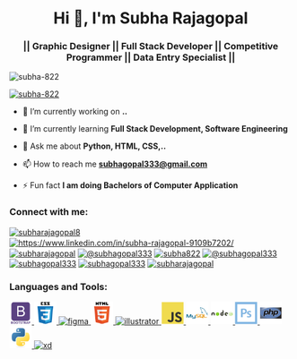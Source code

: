 <h1 align="center">Hi 👋, I'm Subha Rajagopal</h1>
<h3 align="center">|| Graphic Designer || Full Stack Developer || Competitive Programmer || Data Entry Specialist ||</h3>

<p align="left"> <img src="https://komarev.com/ghpvc/?username=subha-822&label=Profile%20views&color=0e75b6&style=flat" alt="subha-822" /> </p>

<p align="left"> <a href="https://github.com/ryo-ma/github-profile-trophy"><img src="https://github-profile-trophy.vercel.app/?username=subha-822" alt="subha-822" /></a> </p>

- 🔭 I’m currently working on **..**

- 🌱 I’m currently learning **Full Stack Development, Software Engineering**

- 💬 Ask me about **Python, HTML, CSS,..**

- 📫 How to reach me **subhagopal333@gmail.com**

- ⚡ Fun fact **I am doing Bachelors of Computer Application**

<h3 align="left">Connect with me:</h3>
<p align="left">
<a href="https://twitter.com/subharajagopal8" target="blank"><img align="center" src="https://raw.githubusercontent.com/rahuldkjain/github-profile-readme-generator/master/src/images/icons/Social/twitter.svg" alt="subharajagopal8" height="30" width="40" /></a>
<a href="https://linkedin.com/in/https://www.linkedin.com/in/subha-rajagopal-9109b7202/" target="blank"><img align="center" src="https://raw.githubusercontent.com/rahuldkjain/github-profile-readme-generator/master/src/images/icons/Social/linked-in-alt.svg" alt="https://www.linkedin.com/in/subha-rajagopal-9109b7202/" height="30" width="40" /></a>
<a href="https://www.behance.net/subharajagopal" target="blank"><img align="center" src="https://raw.githubusercontent.com/rahuldkjain/github-profile-readme-generator/master/src/images/icons/Social/behance.svg" alt="subharajagopal" height="30" width="40" /></a>
<a href="https://medium.com/@subhagopal333" target="blank"><img align="center" src="https://raw.githubusercontent.com/rahuldkjain/github-profile-readme-generator/master/src/images/icons/Social/medium.svg" alt="@subhagopal333" height="30" width="40" /></a>
<a href="https://www.codechef.com/users/subha822" target="blank"><img align="center" src="https://cdn.jsdelivr.net/npm/simple-icons@3.1.0/icons/codechef.svg" alt="subha822" height="30" width="40" /></a>
<a href="https://www.hackerrank.com/@subhagopal333" target="blank"><img align="center" src="https://raw.githubusercontent.com/rahuldkjain/github-profile-readme-generator/master/src/images/icons/Social/hackerrank.svg" alt="@subhagopal333" height="30" width="40" /></a>
<a href="https://codeforces.com/profile/subhagopal333" target="blank"><img align="center" src="https://cdn.jsdelivr.net/npm/simple-icons@3.0.1/icons/codeforces.svg" alt="subhagopal333" height="30" width="40" /></a>
<a href="https://www.leetcode.com/subhagopal333" target="blank"><img align="center" src="https://raw.githubusercontent.com/rahuldkjain/github-profile-readme-generator/master/src/images/icons/Social/leet-code.svg" alt="subhagopal333" height="30" width="40" /></a>
<a href="https://www.topcoder.com/members/subharajagopal" target="blank"><img align="center" src="https://cdn.jsdelivr.net/npm/simple-icons@3.0.1/icons/topcoder.svg" alt="subharajagopal" height="30" width="40" /></a>
</p>

<h3 align="left">Languages and Tools:</h3>
<p align="left"> <a href="https://getbootstrap.com" target="_blank"> <img src="https://raw.githubusercontent.com/devicons/devicon/master/icons/bootstrap/bootstrap-plain-wordmark.svg" alt="bootstrap" width="40" height="40"/> </a> <a href="https://www.w3schools.com/css/" target="_blank"> <img src="https://raw.githubusercontent.com/devicons/devicon/master/icons/css3/css3-original-wordmark.svg" alt="css3" width="40" height="40"/> </a> <a href="https://www.figma.com/" target="_blank"> <img src="https://www.vectorlogo.zone/logos/figma/figma-icon.svg" alt="figma" width="40" height="40"/> </a> <a href="https://www.w3.org/html/" target="_blank"> <img src="https://raw.githubusercontent.com/devicons/devicon/master/icons/html5/html5-original-wordmark.svg" alt="html5" width="40" height="40"/> </a> <a href="https://www.adobe.com/in/products/illustrator.html" target="_blank"> <img src="https://www.vectorlogo.zone/logos/adobe_illustrator/adobe_illustrator-icon.svg" alt="illustrator" width="40" height="40"/> </a> <a href="https://developer.mozilla.org/en-US/docs/Web/JavaScript" target="_blank"> <img src="https://raw.githubusercontent.com/devicons/devicon/master/icons/javascript/javascript-original.svg" alt="javascript" width="40" height="40"/> </a> <a href="https://www.mysql.com/" target="_blank"> <img src="https://raw.githubusercontent.com/devicons/devicon/master/icons/mysql/mysql-original-wordmark.svg" alt="mysql" width="40" height="40"/> </a> <a href="https://nodejs.org" target="_blank"> <img src="https://raw.githubusercontent.com/devicons/devicon/master/icons/nodejs/nodejs-original-wordmark.svg" alt="nodejs" width="40" height="40"/> </a> <a href="https://www.photoshop.com/en" target="_blank"> <img src="https://raw.githubusercontent.com/devicons/devicon/master/icons/photoshop/photoshop-line.svg" alt="photoshop" width="40" height="40"/> </a> <a href="https://www.php.net" target="_blank"> <img src="https://raw.githubusercontent.com/devicons/devicon/master/icons/php/php-original.svg" alt="php" width="40" height="40"/> </a> <a href="https://www.python.org" target="_blank"> <img src="https://raw.githubusercontent.com/devicons/devicon/master/icons/python/python-original.svg" alt="python" width="40" height="40"/> </a> <a href="https://www.adobe.com/products/xd.html" target="_blank"> <img src="https://cdn.worldvectorlogo.com/logos/adobe-xd.svg" alt="xd" width="40" height="40"/> </a> </p>


